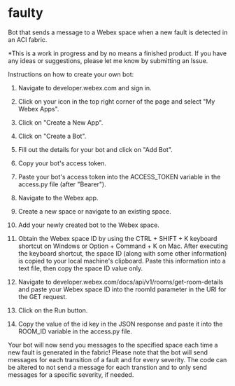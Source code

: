 # faulty
Bot that sends a message to a Webex space when a new fault is detected in an ACI fabric.

*This is a work in progress and by no means a finished product. If you have any ideas or suggestions, please let me know by submitting an Issue.

Instructions on how to create your own bot:

1. Navigate to developer.webex.com and sign in.

2. Click on your icon in the top right corner of the page and select "My Webex Apps".

3. Click on "Create a New App".

4. Click on "Create a Bot".

5. Fill out the details for your bot and click on "Add Bot".

6. Copy your bot's access token.

7. Paste your bot's access token into the ACCESS_TOKEN variable in the access.py file (after "Bearer").

8. Navigate to the Webex app.

9. Create a new space or navigate to an existing space.

10. Add your newly created bot to the Webex space.

11. Obtain the Webex space ID by using the CTRL + SHIFT + K keyboard shortcut on Windows or Option + Command + K on Mac. After executing the keyboard shortcut, the space ID (along with some other information) is copied to your local machine's clipboard. Paste this information into a text file, then copy the space ID value only.

12. Navigate to developer.webex.com/docs/api/v1/rooms/get-room-details and paste your Webex space ID into the roomId parameter in the URI for the GET request.

13. Click on the Run button.

14. Copy the value of the id key in the JSON response and paste it into the ROOM_ID variable in the access.py file.

Your bot will now send you messages to the specified space each time a new fault is generated in the fabric! Please note that the bot will send messages for each transition of a fault and for every severity. The code can be altered to not send a message for each transtion and to only send messages for a specific severity, if needed.
